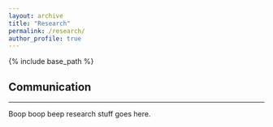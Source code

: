 ```yaml
---
layout: archive
title: "Research"
permalink: /research/
author_profile: true
---
```


{% include base_path %}

## Communication
---
Boop boop beep research stuff goes here.
